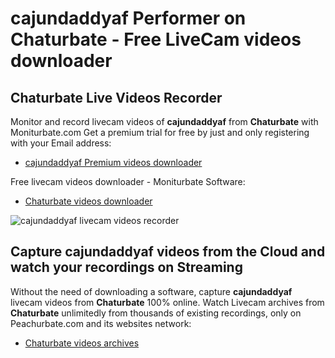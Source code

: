 # cajundaddyaf Performer on Chaturbate - Free LiveCam videos downloader

## Chaturbate Live Videos Recorder

Monitor and record livecam videos of **cajundaddyaf** from **Chaturbate** with Moniturbate.com
Get a premium trial for free by just and only registering with your Email address:
* [cajundaddyaf Premium videos downloader](https://moniturbate.com/request-demo-licence-key.html)

Free livecam videos downloader - Moniturbate Software:
* [Chaturbate videos downloader](https://moniturbate.com/moniturbate-download-software.html)

![cajundaddyaf livecam videos recorder](https://peachurnet.com/templates/moniturbate-software.png)


## Capture cajundaddyaf videos from the Cloud and watch your recordings on Streaming

Without the need of downloading a software, capture **cajundaddyaf** livecam videos from **Chaturbate** 100% online.
Watch Livecam archives from **Chaturbate** unlimitedly from thousands of existing recordings, only on Peachurbate.com and its websites network:
* [Chaturbate videos archives](https://peachurnet.com/)